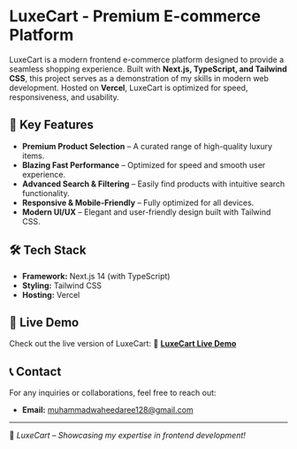 # LuxeCart - Premium E-commerce Platform

LuxeCart is a modern frontend e-commerce platform designed to provide a seamless shopping experience. Built with **Next.js, TypeScript, and Tailwind CSS**, this project serves as a demonstration of my skills in modern web development. Hosted on **Vercel**, LuxeCart is optimized for speed, responsiveness, and usability.

## 🌟 Key Features
- **Premium Product Selection** – A curated range of high-quality luxury items.
- **Blazing Fast Performance** – Optimized for speed and smooth user experience.
- **Advanced Search & Filtering** – Easily find products with intuitive search functionality.
- **Responsive & Mobile-Friendly** – Fully optimized for all devices.
- **Modern UI/UX** – Elegant and user-friendly design built with Tailwind CSS.

## 🛠️ Tech Stack
- **Framework:** Next.js 14 (with TypeScript)
- **Styling:** Tailwind CSS
- **Hosting:** Vercel

## 🚀 Live Demo
Check out the live version of LuxeCart:
🔗 **[LuxeCart Live Demo](https://luxe-cart-one.vercel.app/)**

## 📞 Contact
For any inquiries or collaborations, feel free to reach out:
- **Email:** muhammadwaheedaree128@gmail.com

---

📢 *LuxeCart – Showcasing my expertise in frontend development!*
